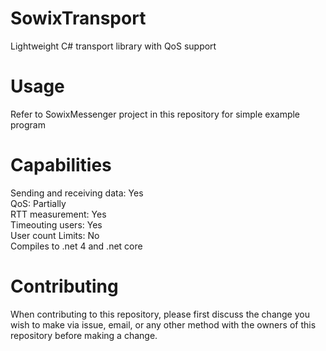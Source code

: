# SowixTransport
Lightweight C# transport library with QoS support
# Usage
Refer to SowixMessenger project in this repository for simple example program
# Capabilities
Sending and receiving data: Yes  
QoS: Partially  
RTT measurement: Yes  
Timeouting users: Yes  
User count Limits: No  
Compiles to .net 4 and .net core
# Contributing
When contributing to this repository, please first discuss the change you wish to make via issue, email, or any other method with the owners of this repository before making a change.
